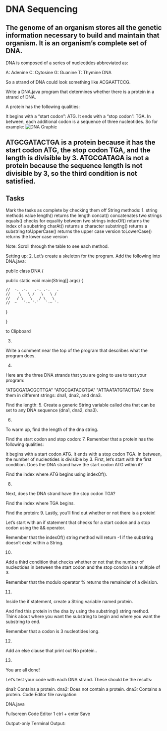 # DNA Sequencing
## The genome of an organism stores all the genetic information necessary to build and maintain that organism. It is an organism’s complete set of DNA.

DNA is composed of a series of nucleotides abbreviated as:

A: Adenine
C: Cytosine
G: Guanine
T: Thymine
DNA

So a strand of DNA could look something like ACGAATTCCG.

Write a DNA.java program that determines whether there is a protein in a strand of DNA.

A protein has the following qualities:

It begins with a “start codon”: ATG.
It ends with a “stop codon”: TGA.
In between, each additional codon is a sequence of three nucleotides.
So for example:
![DNA Graphic](https://content.codecademy.com/courses/learn-java/string-methods/dna.png)

ATGCGATACTGA is a protein because it has the start codon ATG, the stop codon TGA, and the length is divisible by 3.
ATGCGATAGA is not a protein because the sequence length is not divisible by 3, so the third condition is not satisfied.
---
## Tasks

Mark the tasks as complete by checking them off
String methods:
1.
string methods	value
length()	returns the length
concat()	concatenates two strings
equals()	checks for equality between two strings
indexOf()	returns the index of a substring
charAt()	returns a character
substring()	returns a substring
toUpperCase()	returns the upper case version
toLowerCase()	returns the lower case version

Note: Scroll through the table to see each method.

Setting up:
2.
Let’s create a skeleton for the program. Add the following into DNA.java:

public class DNA {
  
  public static void main(String[] args) {
             
    //  -. .-.   .-. .-.   .
    //    \   \ /   \   \ / 
    //   / \   \   / \   \  
    //  ~   `-~ `-`   `-~ `-
    
  }
  
}

to Clipboard

3.
Write a comment near the top of the program that describes what the program does.

4.
Here are the three DNA strands that you are going to use to test your program:

"ATGCGATACGCTTGA"
"ATGCGATACGTGA"
"ATTAATATGTACTGA"
Store them in different strings: dna1, dna2, and dna3.

Find the length:
5.
Create a generic String variable called dna that can be set to any DNA sequence (dna1, dna2, dna3).

6.
To warm up, find the length of the dna string.

Find the start codon and stop codon:
7.
Remember that a protein has the following qualities:

It begins with a start codon ATG.
It ends with a stop codon TGA.
In between, the number of nucleotides is divisible by 3.
First, let’s start with the first condition. Does the DNA strand have the start codon ATG within it?

Find the index where ATG begins using indexOf().

8.
Next, does the DNA strand have the stop codon TGA?

Find the index where TGA begins.

Find the protein:
9.
Lastly, you’ll find out whether or not there is a protein!

Let’s start with an if statement that checks for a start codon and a stop codon using the && operator.

Remember that the indexOf() string method will return -1 if the substring doesn’t exist within a String.

10.
Add a third condition that checks whether or not that the number of nucleotides in between the start codon and the stop condon is a multiple of 3.

Remember that the modulo operator % returns the remainder of a division.

11.
Inside the if statement, create a String variable named protein.

And find this protein in the dna by using the substring() string method. Think about where you want the substring to begin and where you want the substring to end.

Remember that a codon is 3 nucleotides long.

12.
Add an else clause that print out No protein..

13.
You are all done!

Let’s test your code with each DNA strand. These should be the results:

dna1: Contains a protein.
dna2: Does not contain a protein.
dna3: Contains a protein.
Code Editor
file navigation

DNA.java

Fullscreen Code Editor
1
ctrl + enter
Save

Output-only Terminal
Output:
 
